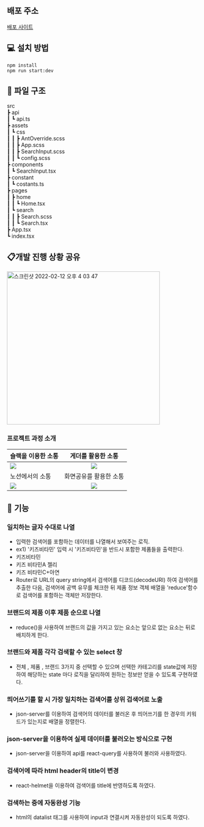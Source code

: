 ## 배포 주소

<a href="https://whispering-journey-42055.herokuapp.com/">배포 사이트</a>

## 💻 설치 방법

    npm install
    npm run start:dev

## 📂 파일 구조

src     
 ┣ api      
 ┃ ┗ api.ts      
 ┣ assets              
 ┃ ┗ css     
 ┃ ┃ ┣ AntOverride.scss      
 ┃ ┃ ┣ App.scss     
 ┃ ┃ ┣ SearchInput.scss      
 ┃ ┃ ┗ config.scss      
 ┣ components     
 ┃ ┗ SearchInput.tsx     
 ┣ constant      
 ┃ ┗ costants.ts     
 ┣ pages             
 ┃ ┣ home     
 ┃ ┃ ┗ Home.tsx      
 ┃ ┗ search          
 ┃ ┃ ┣ Search.scss      
 ┃ ┃ ┗ Search.tsx      
 ┣ App.tsx     
 ┗ index.tsx         

## 📋개발 진행 상황 공유

<img width="400" alt="스크린샷 2022-02-12 오후 4 03 47" src="https://user-images.githubusercontent.com/80146176/153703072-7779ad79-3620-4a81-b4e4-dacb6da59c4e.png">


### 프로젝트 과정 소개

| 슬랙을 이용한 소통                                                                                                             |                                                       게더를 활용한 소통                                                       |
| :----------------------------------------------------------------------------------------------------------------------------- | :----------------------------------------------------------------------------------------------------------------------------: |
| <img width="auto" src="https://user-images.githubusercontent.com/80146176/153052997-f2ca6637-40f8-4e7f-9609-f4885577706a.png"> | <img width="auto" src="https://user-images.githubusercontent.com/80146176/153053947-7be40938-62f8-4dd9-a54b-7328ea550546.png"> |
| 노션에서의 소통                                                                                                                |                                                     화면공유를 활용한 소통                                                     |
| <img width="auto" src="https://user-images.githubusercontent.com/80146176/153054588-6194940a-a76d-4fde-a164-2efb3989d6e8.png"> | <img width="auto" src="https://user-images.githubusercontent.com/80146176/153054110-d7c4169e-3824-4903-8ca5-fc4aec044055.png"> |

## 📝 기능

### 일치하는 글자 수대로 나열

- 입력한 검색어를 포함하는 데이터를 나열해서 보여주는 로직.
- ex1) '키즈비타민' 입력 시 '키즈비타민'을 반드시 포함한 제품들을 출력한다.
- 키즈비타민
- 키즈 비타민A 젤리
- 키즈 비타민C+아연
- Router로 URL의 query string에서 검색어를 디코드(decodeURI) 하여 검색어를 추출한 다음, 검색어에 공백 유무를 체크한 뒤 제품 정보 객체 배열을 'reduce'함수로 검색어를 포함하는 객체만 저장한다.


### 브랜드의 제품 이후 제품 순으로 나열

- reduce()을 사용하여 브랜드의 값을 가지고 있는 요소는 앞으로 없는 요소는 뒤로 배치하게 한다.


### 브랜드와 제품 각각 검색할 수 있는 select 창

- 전체 , 제품 , 브랜드 3가지 중 선택할 수 있으며 선택한 카테고리를 state값에 저장하여 해당하는 state 마다 로직을 달리하여 원하는 정보만 얻을 수 있도록 구현하였다.


### 띄어쓰기를 할 시 가장 일치하는 검색어를 상위 검색어로 노출

- json-server를 이용하여 검색어의 데이터를 불러온 후 띄어쓰기를 한 경우의 키워드가 있는지로 배열을 정렬한다.


### json-server을 이용하여 실제 데이터를 불러오는 방식으로 구현

- json-server을 이용하여 api를 react-query를 사용하여 불러와 사용하였다.


### 검색어에 따라 html header의 title이 변경

- react-helmet을 이용하여 검색어를 title에 반영하도록 하였다.


### 검색하는 중에 자동완성 기능

- html의 datalist 태그를 사용하여 input과 연결시켜 자동완성이 되도록 하였다.

